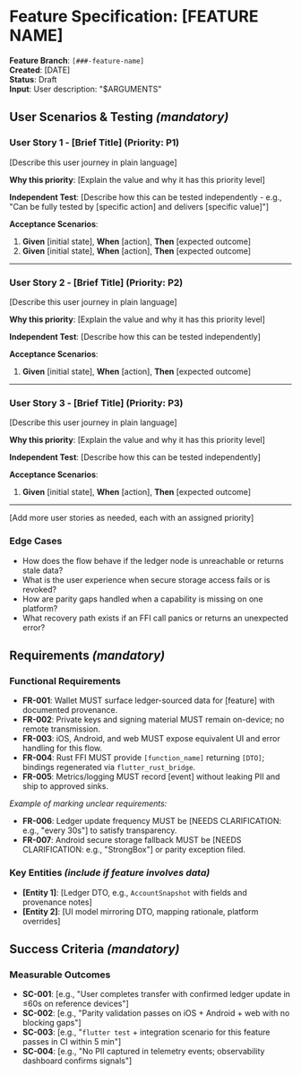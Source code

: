 # Feature Specification: [FEATURE NAME]

**Feature Branch**: `[###-feature-name]`  
**Created**: [DATE]  
**Status**: Draft  
**Input**: User description: "$ARGUMENTS"

## User Scenarios & Testing *(mandatory)*

<!--
  IMPORTANT: User stories should be PRIORITIZED as user journeys ordered by importance.
  Each user story/journey must be INDEPENDENTLY TESTABLE - meaning if you implement just ONE of them,
  you should still have a viable MVP (Minimum Viable Product) that delivers value.

  Assign priorities (P1, P2, P3, etc.) to each story, where P1 is the most critical.
  Think of each story as a standalone slice of functionality that can be:
  - Developed independently
  - Tested independently
  - Deployed independently
  - Demonstrated to users independently

  For Transparent Wallet, every story MUST address ledger transparency, custody/privacy impact,
  and cross-platform parity expectations called out in the constitution.
-->

### User Story 1 - [Brief Title] (Priority: P1)

[Describe this user journey in plain language]

**Why this priority**: [Explain the value and why it has this priority level]

**Independent Test**: [Describe how this can be tested independently - e.g., "Can be fully tested by [specific action] and delivers [specific value]"]

**Acceptance Scenarios**:

1. **Given** [initial state], **When** [action], **Then** [expected outcome]
2. **Given** [initial state], **When** [action], **Then** [expected outcome]

---

### User Story 2 - [Brief Title] (Priority: P2)

[Describe this user journey in plain language]

**Why this priority**: [Explain the value and why it has this priority level]

**Independent Test**: [Describe how this can be tested independently]

**Acceptance Scenarios**:

1. **Given** [initial state], **When** [action], **Then** [expected outcome]

---

### User Story 3 - [Brief Title] (Priority: P3)

[Describe this user journey in plain language]

**Why this priority**: [Explain the value and why it has this priority level]

**Independent Test**: [Describe how this can be tested independently]

**Acceptance Scenarios**:

1. **Given** [initial state], **When** [action], **Then** [expected outcome]

---

[Add more user stories as needed, each with an assigned priority]

### Edge Cases

<!--
  ACTION REQUIRED: Capture ledger, custody, and parity risks here.
-->

- How does the flow behave if the ledger node is unreachable or returns stale data?
- What is the user experience when secure storage access fails or is revoked?
- How are parity gaps handled when a capability is missing on one platform?
- What recovery path exists if an FFI call panics or returns an unexpected error?

## Requirements *(mandatory)*

<!--
  ACTION REQUIRED: Replace each placeholder with concrete, testable requirements.
  Requirements MUST cite how they respect constitution principles (transparency,
  custody, parity, FFI discipline, observability).
-->

### Functional Requirements

- **FR-001**: Wallet MUST surface ledger-sourced data for [feature] with documented provenance.
- **FR-002**: Private keys and signing material MUST remain on-device; no remote transmission.
- **FR-003**: iOS, Android, and web MUST expose equivalent UI and error handling for this flow.
- **FR-004**: Rust FFI MUST provide `[function_name]` returning `[DTO]`; bindings regenerated via `flutter_rust_bridge`.
- **FR-005**: Metrics/logging MUST record [event] without leaking PII and ship to approved sinks.

*Example of marking unclear requirements:*

- **FR-006**: Ledger update frequency MUST be [NEEDS CLARIFICATION: e.g., "every 30s"] to satisfy transparency.
- **FR-007**: Android secure storage fallback MUST be [NEEDS CLARIFICATION: e.g., "StrongBox"] or parity exception filed.

### Key Entities *(include if feature involves data)*

- **[Entity 1]**: [Ledger DTO, e.g., `AccountSnapshot` with fields and provenance notes]
- **[Entity 2]**: [UI model mirroring DTO, mapping rationale, platform overrides]

## Success Criteria *(mandatory)*

<!--
  ACTION REQUIRED: Define measurable success criteria.
  These must be technology-agnostic and measurable.
-->

### Measurable Outcomes

- **SC-001**: [e.g., "User completes transfer with confirmed ledger update in ≤60s on reference devices"]
- **SC-002**: [e.g., "Parity validation passes on iOS + Android + web with no blocking gaps"]
- **SC-003**: [e.g., "`flutter test` + integration scenario for this feature passes in CI within 5 min"]
- **SC-004**: [e.g., "No PII captured in telemetry events; observability dashboard confirms signals"]

